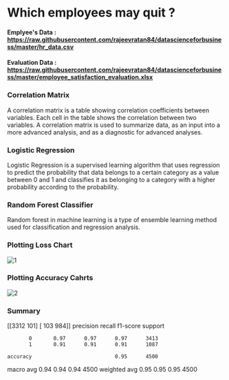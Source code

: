 # Which employees may quit ?

#### Emplyee's Data : https://raw.githubusercontent.com/rajeevratan84/datascienceforbusiness/master/hr_data.csv
#### Evaluation Data : https://raw.githubusercontent.com/rajeevratan84/datascienceforbusiness/master/employee_satisfaction_evaluation.xlsx

### Correlation Matrix
A correlation matrix is a table showing correlation coefficients between variables. Each cell in the table shows the correlation between two variables. A correlation matrix is used to summarize data, as an input into a more advanced analysis, and as a diagnostic for advanced analyses.

### Logistic Regression 
Logistic Regression is a supervised learning algorithm that uses regression to predict the probability that data belongs to a certain category as a value between 0 and 1 and classifies it as belonging to a category with a higher probability according to the probability.

### Random Forest Classifier 
Random forest in machine learning is a type of ensemble learning method used for classification and regression analysis.

### Plotting Loss Chart

![1](https://user-images.githubusercontent.com/39496126/119324174-be1d0580-bca9-11eb-98eb-5fa45116ee3a.PNG)

### Plotting Accuracy Cahrts

![2](https://user-images.githubusercontent.com/39496126/119324181-bfe6c900-bca9-11eb-8cb4-7f6dd1022bf6.PNG)

### Summary
[[3312  101]
 [ 103  984]]
              precision    recall  f1-score   support

           0       0.97      0.97      0.97      3413
           1       0.91      0.91      0.91      1087

    accuracy                           0.95      4500
   macro avg       0.94      0.94      0.94      4500
weighted avg       0.95      0.95      0.95      4500

